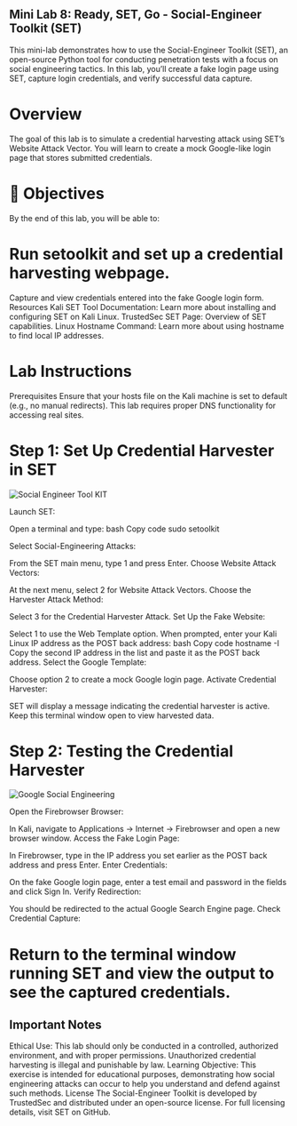 ## Mini Lab 8: Ready, SET, Go - Social-Engineer Toolkit (SET)
This mini-lab demonstrates how to use the Social-Engineer Toolkit (SET), an open-source Python tool for conducting penetration tests with a focus on social engineering tactics. In this lab, you’ll create a fake login page using SET, capture login credentials, and verify successful data capture.

# Overview
The goal of this lab is to simulate a credential harvesting attack using SET’s Website Attack Vector. You will learn to create a mock Google-like login page that stores submitted credentials.

# 🎯 Objectives
By the end of this lab, you will be able to:

# Run setoolkit and set up a credential harvesting webpage.
Capture and view credentials entered into the fake Google login form.
Resources
Kali SET Tool Documentation: Learn more about installing and configuring SET on Kali Linux.
TrustedSec SET Page: Overview of SET capabilities.
Linux Hostname Command: Learn more about using hostname to find local IP addresses.


# Lab Instructions
Prerequisites
Ensure that your hosts file on the Kali machine is set to default (e.g., no manual redirects). This lab requires proper DNS functionality for accessing real sites.

# Step 1: Set Up Credential Harvester in SET

![Social Engineer Tool KIT](https://github.com/user-attachments/assets/590212d9-3a30-419c-a515-4ef9c8ad0a87)


Launch SET:

Open a terminal and type:
bash
Copy code
sudo setoolkit

Select Social-Engineering Attacks:

From the SET main menu, type 1 and press Enter.
Choose Website Attack Vectors:

At the next menu, select 2 for Website Attack Vectors.
Choose the Harvester Attack Method:

Select 3 for the Credential Harvester Attack.
Set Up the Fake Website:

Select 1 to use the Web Template option.
When prompted, enter your Kali Linux IP address as the POST back address:
bash
Copy code
hostname -I
Copy the second IP address in the list and paste it as the POST back address.
Select the Google Template:

Choose option 2 to create a mock Google login page.
Activate Credential Harvester:

SET will display a message indicating the credential harvester is active. Keep this terminal window open to view harvested data.

 # Step 2: Testing the Credential Harvester

![Google Social Engineering](https://github.com/user-attachments/assets/d4f084dc-ff81-4a7e-8d31-4051bb2a426f)

Open the Firebrowser Browser:

In Kali, navigate to Applications -> Internet -> Firebrowser and open a new browser window.
Access the Fake Login Page:

In Firebrowser, type in the IP address you set earlier as the POST back address and press Enter.
Enter Credentials:

On the fake Google login page, enter a test email and password in the fields and click Sign In.
Verify Redirection:

You should be redirected to the actual Google Search Engine page.
Check Credential Capture:


# Return to the terminal window running SET and view the output to see the captured credentials.
## Important Notes
Ethical Use: This lab should only be conducted in a controlled, authorized environment, and with proper permissions. Unauthorized credential harvesting is illegal and punishable by law.
Learning Objective: This exercise is intended for educational purposes, demonstrating how social engineering attacks can occur to help you understand and defend against such methods.
License
The Social-Engineer Toolkit is developed by TrustedSec and distributed under an open-source license. For full licensing details, visit SET on GitHub.
